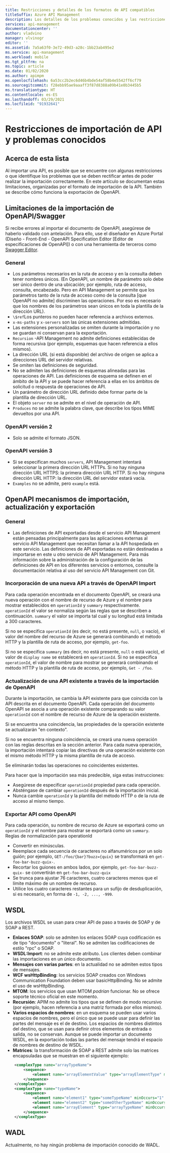 ```yaml
---
title: Restricciones y detalles de los formatos de API compatibles
titleSuffix: Azure API Management
description: Los detalles de los problemas conocidos y las restricciones en los formatos de API Open, WSDL y WADL se admiten en Azure API Management.
services: api-management
documentationcenter: ''
author: vladvino
manager: vlvinogr
editor: ''
ms.assetid: 7a5a63f0-3e72-49d3-a28c-1bb23ab495e2
ms.service: api-management
ms.workload: mobile
ms.tgt_pltfrm: na
ms.topic: article
ms.date: 01/02/2020
ms.author: apimpm
ms.openlocfilehash: 6a53cc2b2ec6d46b4bde54af58b4e5542ff6cf79
ms.sourcegitcommit: f28ebb95ae9aaaff3f87d8388a09b41e0b3445b5
ms.translationtype: HT
ms.contentlocale: es-ES
ms.lasthandoff: 03/29/2021
ms.locfileid: "91932641"
---
```

# <a name="api-import-restrictions-and-known-issues"></a>Restricciones de importación de API y problemas conocidos

## <a name="about-this-list"></a>Acerca de esta lista

Al importar una API, es posible que se encuentre con algunas restricciones o que identifique los problemas que se deben rectificar antes de poder realizar la importación correctamente. En este artículo se documentan estas limitaciones, organizadas por el formato de importación de la API. También se describe cómo funciona la exportación de OpenAPI.

## <a name="openapiswagger-import-limitations"></a><a name="open-api"> </a>Limitaciones de la importación de OpenAPI/Swagger

Si recibe errores al importar el documento de OpenAPI, asegúrese de haberlo validado con antelación. Para ello, use el diseñador en Azure Portal (Diseño - Front-End - OpenAPI Specification Editor [Editor de especificaciones de OpenAPI]) o con una herramienta de terceros como <a href="https://editor.swagger.io">Swagger Editor</a>.

### <a name="general"></a><a name="open-api-general"> </a>General

-   Los parámetros necesarios en la ruta de acceso y en la consulta deben tener nombres únicos. (En OpenAPI, un nombre de parámetro solo debe ser único dentro de una ubicación; por ejemplo, ruta de acceso, consulta, encabezado. Pero en API Management se permite que los parámetros tanto de la ruta de acceso como de la consulta [que OpenAPI no admite] discriminen las operaciones. Por eso es necesario que los nombres de los parámetros sean únicos en toda la plantilla de la dirección URL).
-   `\$ref`Los punteros no pueden hacer referencia a archivos externos.
-   `x-ms-paths` y `x-servers` son las únicas extensiones admitidas.
-   Las extensiones personalizadas se omiten durante la importación y no se guardan ni conservan para la exportación.
-   `Recursion` -API Management no admite definiciones establecidas de forma recursiva (por ejemplo, esquemas que hacen referencia a ellos mismos).
-   La dirección URL (si está disponible) del archivo de origen se aplica a direcciones URL del servidor relativas.
-   Se omiten las definiciones de seguridad.
-   No se admiten las definiciones de esquemas alineadas para las operaciones de API. Las definiciones de esquema se definen en el ámbito de la API y se puede hacer referencia a ellas en los ámbitos de solicitud o respuesta de operaciones de API.
-   Un parámetro de dirección URL definido debe formar parte de la plantilla de dirección URL.
-   El objeto `server` no se admite en el nivel de operación de API.
-   `Produces` no se admite la palabra clave, que describe los tipos MIME devueltos por una API. 

### <a name="openapi-version-2"></a><a name="open-api-v2"> </a>OpenAPI versión 2

-   Solo se admite el formato JSON.

### <a name="openapi-version-3"></a><a name="open-api-v3"> </a>OpenAPI versión 3

-   Si se especifican muchos `servers`, API Management intentará seleccionar la primera dirección URL HTTPs. Si no hay ninguna dirección URL HTTPS: la primera dirección URL HTTP. Si no hay ninguna dirección URL HTTP: la dirección URL del servidor estará vacía.
-   `Examples` no se admite, pero `example` está.

## <a name="openapi-import-update-and-export-mechanisms"></a>OpenAPI mecanismos de importación, actualización y exportación

### <a name="general"></a><a name="open-import-export-general"> </a>General

-   Las definiciones de API exportadas desde el servicio API Management están pensadas principalmente para las aplicaciones externas al servicio API Management que necesitan llamar a la API hospedada en este servicio. Las definiciones de API exportadas no están destinadas a importarse en este u otro servicio de API Management. Para más información sobre la administración de la configuración de las definiciones de API en los diferentes servicios o entornos, consulte la documentación relativa al uso del servicio API Management con Git. 

### <a name="add-new-api-via-openapi-import"></a>Incorporación de una nueva API a través de OpenAPI Import

Para cada operación encontrada en el documento OpenAPI, se creará una nueva operación con el nombre de recurso de Azure y el nombre para mostrar establecidos en `operationId` y `summary` respectivamente. `operationId` el valor se normaliza según las reglas que se describen a continuación. `summary` el valor se importa tal cual y su longitud está limitada a 300 caracteres.

Si no se especifica `operationId` (es decir, no está presente, `null`, o vacío), el valor del nombre del recurso de Azure se generará combinando el método HTTP y la plantilla de ruta de acceso, por ejemplo, `get-foo`.

Si no se especifica `summary` (es decir, no está presente, `null` o está vacío), el valor de `display name` se establecerá en `operationId`. Si no se especifica `operationId`, el valor de nombre para mostrar se generará combinando el método HTTP y la plantilla de ruta de acceso, por ejemplo, `Get - /foo`.

### <a name="update-an-existing-api-via-openapi-import"></a>Actualización de una API existente a través de la importación de OpenAPI

Durante la importación, se cambia la API existente para que coincida con la API descrita en el documento OpenAPI. Cada operación del documento OpenAPI se asocia a una operación existente comparando su valor `operationId` con el nombre de recurso de Azure de la operación existente.

Si se encuentra una coincidencia, las propiedades de la operación existente se actualizarán "en contexto".

Si no se encuentra ninguna coincidencia, se creará una nueva operación con las reglas descritas en la sección anterior. Para cada nueva operación, la importación intentará copiar las directivas de una operación existente con el mismo método HTTP y la misma plantilla de ruta de acceso.

Se eliminarán todas las operaciones no coincidentes existentes.

Para hacer que la importación sea más predecible, siga estas instrucciones:

- Asegúrese de especificar `operationId` propiedad para cada operación.
- Absténgase de cambiar `operationId` después de la importación inicial.
- Nunca cambie `operationId` y la plantilla del método HTTP o de la ruta de acceso al mismo tiempo.

### <a name="export-api-as-openapi"></a>Exportar API como OpenAPI

Para cada operación, su nombre de recurso de Azure se exportará como un `operationId` y el nombre para mostrar se exportará como un `summary`.
Reglas de normalización para operationId

- Convertir en minúsculas.
- Reemplace cada secuencia de caracteres no alfanuméricos por un solo guión; por ejemplo, `GET-/foo/{bar}?buzz={quix}` se transformará en `get-foo-bar-buzz-quix-`.
- Recortar los guiones en ambos lados, por ejemplo, `get-foo-bar-buzz-quix-` se convertirán en `get-foo-bar-buzz-quix`
- Se trunca para ajustar 76 caracteres, cuatro caracteres menos que el límite máximo de un nombre de recurso.
- Utilice los cuatro caracteres restantes para un sufijo de desduplicación, si es necesario, en forma de `-1, -2, ..., -999`.


## <a name="wsdl"></a><a name="wsdl"> </a>WSDL

Los archivos WSDL se usan para crear API de paso a través de SOAP y de SOAP a REST.

-   **Enlaces SOAP**: solo se admiten los enlaces SOAP cuya codificación es de tipo "documento" o "literal". No se admiten las codificaciones de estilo "rpc" o SOAP.
-   **WSDL:Import**: no se admite este atributo. Los clientes deben combinar las importaciones en un único documento.
-   **Mensajes con varias partes**: en la actualidad no se admiten estos tipos de mensajes.
-   **WCF wsHttpBinding**: los servicios SOAP creados con Windows Communication Foundation deben usar basicHttpBinding. No se admite el uso de wsHttpBinding.
-   **MTOM**: los servicios que usan MTOM <em>podrían</em> funcionar. No se ofrece soporte técnico oficial en este momento.
-   **Recursión**: APIM no admite los tipos que se definen de modo recursivo (por ejemplo, hacen referencia a una matriz formada por ellos mismos).
-   **Varios espacios de nombres**: en un esquema se pueden usar varios espacios de nombres, pero el único que se puede usar para definir las partes del mensaje es el de destino. Los espacios de nombres distintos del destino, que se usan para definir otros elementos de entrada o salida, no se conservan. Aunque se puede importar un documento WSDL, en la exportación todas las partes del mensaje tendrá el espacio de nombres de destino de WSDL.
-   **Matrices**: la transformación de SOAP a REST admite solo las matrices encapsuladas que se muestran en el siguiente ejemplo:

```xml
    <complexType name="arrayTypeName">
        <sequence>
            <element name="arrayElementValue" type="arrayElementType" minOccurs="0" maxOccurs="unbounded"/>
        </sequence>
    </complexType>
    <complexType name="typeName">
        <sequence>
            <element name="element1" type="someTypeName" minOccurs="1" maxOccurs="1"/>
            <element name="element2" type="someOtherTypeName" minOccurs="0" maxOccurs="1" nillable="true"/>
            <element name="arrayElement" type="arrayTypeName" minOccurs="1" maxOccurs="1"/>
        </sequence>
    </complexType>
```

## <a name="wadl"></a><a name="wadl"> </a>WADL

Actualmente, no hay ningún problema de importación conocido de WADL.
